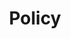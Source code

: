 ---
layout: page
title: Policy
nav: true
nav_order: 4
dropdown: true
children:
    - title: Overview
      permalink: /policy/#
    - title: divider
    - title: AI governance
      permalink: /policy/#governance
    - title: divider
    - title: Algorithmic hiring
      permalink: /policy/#hiring
    - title: divider
    - title: Other work
      permalink: /policy/#lwas
---
